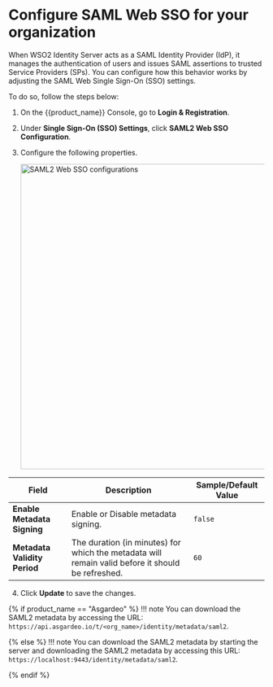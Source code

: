 # Configure SAML Web SSO for your organization

When WSO2 Identity Server acts as a SAML Identity Provider (IdP), it manages the authentication of users and issues SAML assertions to trusted Service Providers (SPs). You can configure how this behavior works by adjusting the SAML Web Single Sign-On (SSO) settings.

To do so, follow the steps below:

1. On the {{product_name}} Console, go to **Login & Registration**.

2. Under **Single Sign-On (SSO) Settings**, click **SAML2 Web SSO Configuration**.

3. Configure the following properties.

    <img src="{{base_path}}/assets/img/guides/authentication/saml2-web-sso-resident.png" width="600" alt="SAML2 Web SSO configurations"/>

| Field                     | Description                                                                 | Sample/Default Value |
|--------------------------|-----------------------------------------------------------------------------|----------------------|
| **Enable Metadata Signing**  | Enable or Disable metadata signing. | `false` |
| **Metadata Validity Period** | The duration (in minutes) for which the metadata will remain valid before it should be refreshed. | `60` |

4. Click **Update** to save the changes.

{% if product_name == "Asgardeo" %}
!!! note
    You can download the SAML2 metadata by accessing the URL: `https://api.asgardeo.io/t/<org_name>/identity/metadata/saml2`.

{% else %}
!!! note
    You can download the SAML2 metadata by starting the server and downloading the SAML2 metadata by accessing this URL: `https://localhost:9443/identity/metadata/saml2`.

{% endif %}
